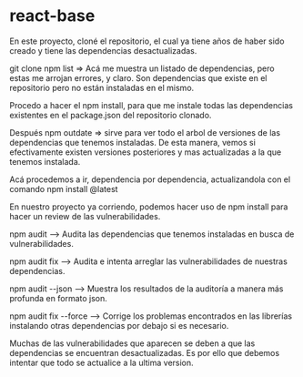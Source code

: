 # react-base

En este proyecto, cloné el repositorio, el cual ya tiene años de haber sido creado y tiene las dependencias desactualizadas.

git clone 
npm list => Acá me muestra un listado de dependencias, pero estas me arrojan errores, y claro. Son dependencias que existe en el repositorio pero no están instaladas en el mismo.

Procedo a hacer el npm install, para que me instale todas las dependencias existentes en el package.json del repositorio clonado.

Después npm outdate => sirve para ver todo el arbol de versiones de las dependencias que tenemos instaladas. De esta manera, vemos si efectivamente existen versiones posteriores y mas actualizadas a la que tenemos instalada.

Acá procedemos a ir, dependencia por dependencia, actualizandola con el comando npm install <paquete>@latest

En nuestro proyecto ya corriendo, podemos hacer uso de npm install para hacer un review de las vulnerabilidades.

npm audit --> Audita las dependencias que tenemos instaladas en busca de vulnerabilidades.

npm audit fix --> Audita e intenta arreglar las vulnerabilidades de nuestras dependencias.

npm audit --json --> Muestra los resultados de la auditoría a manera más profunda en formato json.

npm audit fix --force --> Corrige los problemas encontrados en las librerías instalando otras dependencias por debajo si es necesario.

Muchas de las vulnerabilidades que aparecen se deben a que las dependencias se encuentran desactualizadas. Es por ello que debemos intentar que todo se actualice a la ultima version.

